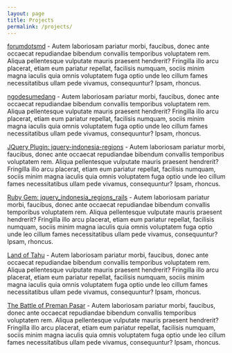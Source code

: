 ```yaml
---
layout: page
title: Projects
permalink: /projects/
---
```


[forumdotsmd](https://www.forumdotsmd.com) - Autem laboriosam pariatur morbi, faucibus, donec ante occaecat repudiandae bibendum convallis temporibus voluptatem rem. Aliqua pellentesque vulputate mauris praesent hendrerit? Fringilla illo arcu placerat, etiam eum pariatur repellat, facilisis numquam, sociis minim magna iaculis quia omnis voluptatem fuga optio unde leo cillum fames necessitatibus ullam pede vivamus, consequuntur? Ipsam, rhoncus.

[ngodesumedang](https://www.ngodesumedang.herokuapp.com) - Autem laboriosam pariatur morbi, faucibus, donec ante occaecat repudiandae bibendum convallis temporibus voluptatem rem. Aliqua pellentesque vulputate mauris praesent hendrerit? Fringilla illo arcu placerat, etiam eum pariatur repellat, facilisis numquam, sociis minim magna iaculis quia omnis voluptatem fuga optio unde leo cillum fames necessitatibus ullam pede vivamus, consequuntur? Ipsam, rhoncus.

[JQuery Plugin: jquery-indonesia-regions](https://github.com/simudin/jquery-indonesia-regions) - Autem laboriosam pariatur morbi, faucibus, donec ante occaecat repudiandae bibendum convallis temporibus voluptatem rem. Aliqua pellentesque vulputate mauris praesent hendrerit? Fringilla illo arcu placerat, etiam eum pariatur repellat, facilisis numquam, sociis minim magna iaculis quia omnis voluptatem fuga optio unde leo cillum fames necessitatibus ullam pede vivamus, consequuntur? Ipsam, rhoncus.

[Ruby Gem: jquery_indonesia_regions_rails](https://github.com/simudin/jquery_indonesia_regions_rails) - Autem laboriosam pariatur morbi, faucibus, donec ante occaecat repudiandae bibendum convallis temporibus voluptatem rem. Aliqua pellentesque vulputate mauris praesent hendrerit? Fringilla illo arcu placerat, etiam eum pariatur repellat, facilisis numquam, sociis minim magna iaculis quia omnis voluptatem fuga optio unde leo cillum fames necessitatibus ullam pede vivamus, consequuntur? Ipsam, rhoncus.

[Land of Tahu](http://wp.me/p4yND4-b) - Autem laboriosam pariatur morbi, faucibus, donec ante occaecat repudiandae bibendum convallis temporibus voluptatem rem. Aliqua pellentesque vulputate mauris praesent hendrerit? Fringilla illo arcu placerat, etiam eum pariatur repellat, facilisis numquam, sociis minim magna iaculis quia omnis voluptatem fuga optio unde leo cillum fames necessitatibus ullam pede vivamus, consequuntur? Ipsam, rhoncus.

[The Battle of Preman Pasar](http://wp.me/p3Yc6t-1A) - Autem laboriosam pariatur morbi, faucibus, donec ante occaecat repudiandae bibendum convallis temporibus voluptatem rem. Aliqua pellentesque vulputate mauris praesent hendrerit? Fringilla illo arcu placerat, etiam eum pariatur repellat, facilisis numquam, sociis minim magna iaculis quia omnis voluptatem fuga optio unde leo cillum fames necessitatibus ullam pede vivamus, consequuntur? Ipsam, rhoncus.